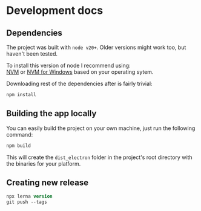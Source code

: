 # Development docs

## Dependencies

The project was built with `node v20+`. Older versions might work too, but haven't been tested.

To install this version of node I recommend using:  
[NVM](https://github.com/nvm-sh/nvm) or [NVM for Windows](https://github.com/coreybutler/nvm-windows)
based on your operating sytem.

Downloading rest of the dependencies after is fairly trivial:

```ps
npm install
```

## Building the app locally

You can easily build the project on your own machine, just run the following command:

```ps
npm build
```

This will create the `dist_electron` folder in the project's root directory with the binaries for your
platform.

## Creating new release

```ps
npx lerna version
git push --tags
```
